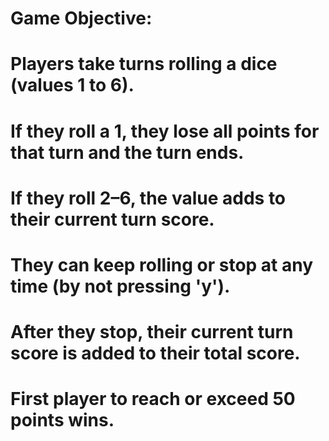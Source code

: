 # Game Objective:
# Players take turns rolling a dice (values 1 to 6).
# If they roll a 1, they lose all points for that turn and the turn ends.
# If they roll 2–6, the value adds to their current turn score.
# They can keep rolling or stop at any time (by not pressing 'y').
# After they stop, their current turn score is added to their total score.
# First player to reach or exceed 50 points wins.
